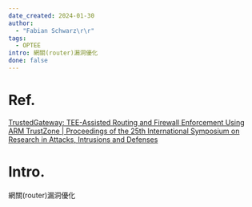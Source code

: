 ```yaml
---
date_created: 2024-01-30
author:
  - "Fabian Schwarz\r\r"
tags:
  - OPTEE
intro: 網關(router)漏洞優化
done: false
---
```


# Ref.
[TrustedGateway: TEE-Assisted Routing and Firewall Enforcement Using ARM TrustZone | Proceedings of the 25th International Symposium on Research in Attacks, Intrusions and Defenses](https://dl.acm.org/doi/10.1145/3545948.3545961)

# Intro.
網關(router)漏洞優化